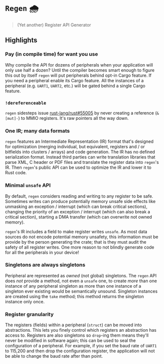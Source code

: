 # `Regen` 🌧️

> (Yet another) Register API Generator

## Highlights

### Pay (in compile time) for want you use

Why compile the API for dozens of peripherals when your application will only
use half a dozen? Until the compiler becomes smart enough to figure this out by
itself `regen` will put peripherals behind opt-in Cargo feature. If you need a
peripheral enable its Cargo feature. All the instances of a peripheral (e.g.
`UART1`, `UART2`, etc.) will be gated behind a single Cargo feature.

### `!dereferenceable`

`regen` sidesteps issue [rust-lang/rust#55005][deferenceable] by never creating
a reference (`&[mut]-`) to MMIO registers. It's raw pointers all the way down.

[deferenceable]: https://github.com/rust-lang/rust/issues/55005

### One IR; many data formats

`regen` features an Intermediate Representation (IR) format that's designed for
optimization (merging individual, but equivalent, registers and / or bitfields
into clusters / arrays) and code generation. The IR has no defined
serialization format. Instead third parties can write translation libraries that
parse XML, C header or PDF files and translate the register data into `regen`'s
IR. Then `regen`'s public API can be used to optimize the IR and lower it to
Rust code.

### Minimal `unsafe` API

By default, `regen` considers reading and writing to any register to be safe.
Sometimes writes can produce potentially memory unsafe side effects like
unmasking an exception / interrupt (which can break critical sections), changing
the priority of an exception / interrupt (which can also break a critical
section), starting a DMA transfer (which can overwrite not owned memory).

`regen`'s IR includes a field to make register writes `unsafe`. As most data
sources do not encode potential memory unsafety, this information must be
provide by the person generating the crate; that is they must audit the safety
of all register writes. One more reason to not blindly generate code for all the
peripherals in your device!

### Singletons are always singletons

Peripheral are represented as *owned* (not global) singletons. The `regen` API
does *not* provide a method, not even a `unsafe` one, to create *more* than one
instance of any peripheral singleton as more than one instance of a singleton
ever existing would be semantically unsound. Singleton instances are created
using the `take` method; this method returns the singleton instance only once.

### Register granularity

The registers (fields) within a peripheral (`struct`) can be moved into
abstractions. This lets you finely control which registers an abstraction has
access to. Registers are also singletons so `drop`-ing them means they'll never
be modified in software again; this can be used to seal the configuration of a
peripheral. For example, if you set the baud rate of `UART1` to 115,200 and then
drop the configuration register, the application will not be able to change
the baud rate after than point.
